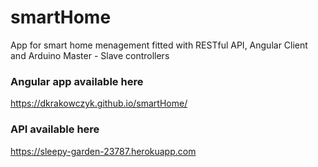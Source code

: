 # smartHome
App for smart home menagement fitted with RESTful API, Angular Client and Arduino Master - Slave controllers

### Angular app available here 
https://dkrakowczyk.github.io/smartHome/

### API available here 
https://sleepy-garden-23787.herokuapp.com
